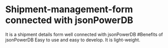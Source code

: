 # Shipment-management-form connected with jsonPowerDB
It is a shipment details form well connected with jsonPowerDB
#Benefits of jsonPowerDB
Easy to use and easy to develop.
It is light-weight.

